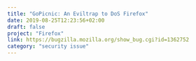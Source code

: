 ```yaml
---
title: "GoPicnic: An Eviltrap to DoS Firefox"
date: 2019-08-25T12:23:56+02:00
draft: false
project: "Firefox"
link: https://bugzilla.mozilla.org/show_bug.cgi?id=1362752
category: "security issue"
---
```


